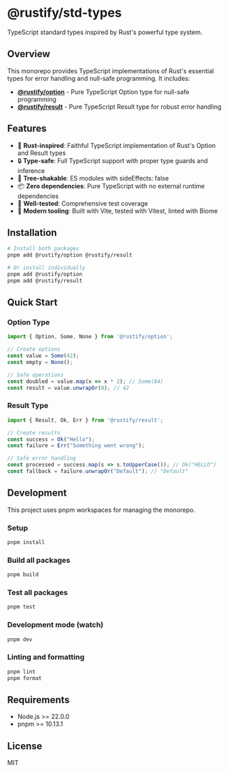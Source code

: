 # @rustify/std-types

TypeScript standard types inspired by Rust's powerful type system.

## Overview

This monorepo provides TypeScript implementations of Rust's essential types for error handling and null-safe programming. It includes:

- **[@rustify/option](./packages/option)** - Pure TypeScript Option type for null-safe programming
- **[@rustify/result](./packages/result)** - Pure TypeScript Result type for robust error handling

## Features

- 🦀 **Rust-inspired**: Faithful TypeScript implementation of Rust's Option and Result types
- 🔒 **Type-safe**: Full TypeScript support with proper type guards and inference
- 🌳 **Tree-shakable**: ES modules with sideEffects: false
- 📦 **Zero dependencies**: Pure TypeScript with no external runtime dependencies
- 🧪 **Well-tested**: Comprehensive test coverage
- 🔧 **Modern tooling**: Built with Vite, tested with Vitest, linted with Biome

## Installation

```bash
# Install both packages
pnpm add @rustify/option @rustify/result

# Or install individually
pnpm add @rustify/option
pnpm add @rustify/result
```

## Quick Start

### Option Type
```typescript
import { Option, Some, None } from '@rustify/option';

// Create options
const value = Some(42);
const empty = None();

// Safe operations
const doubled = value.map(x => x * 2); // Some(84)
const result = value.unwrapOr(0); // 42
```

### Result Type
```typescript
import { Result, Ok, Err } from '@rustify/result';

// Create results
const success = Ok("Hello");
const failure = Err("Something went wrong");

// Safe error handling
const processed = success.map(s => s.toUpperCase()); // Ok("HELLO")
const fallback = failure.unwrapOr("Default"); // "Default"
```

## Development

This project uses pnpm workspaces for managing the monorepo.

### Setup
```bash
pnpm install
```

### Build all packages
```bash
pnpm build
```

### Test all packages
```bash
pnpm test
```

### Development mode (watch)
```bash
pnpm dev
```

### Linting and formatting
```bash
pnpm lint
pnpm format
```

## Requirements

- Node.js >= 22.0.0
- pnpm >= 10.13.1

## License

MIT